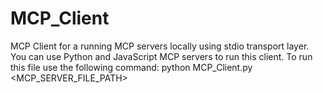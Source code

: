 # MCP_Client
MCP Client for a running MCP servers locally using stdio transport layer. You can use Python and JavaScript MCP servers to run this client. 
To run this file use the following command:
python MCP_Client.py <MCP_SERVER_FILE_PATH>
